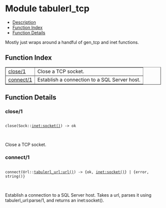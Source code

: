 

# Module tabulerl_tcp #
* [Description](#description)
* [Function Index](#index)
* [Function Details](#functions)

Mostly just wraps around a handful of gen_tcp and inet functions.

<a name="index"></a>

## Function Index ##


<table width="100%" border="1" cellspacing="0" cellpadding="2" summary="function index"><tr><td valign="top"><a href="#close-1">close/1</a></td><td>Close a TCP socket.</td></tr><tr><td valign="top"><a href="#connect-1">connect/1</a></td><td>Establish a connection to a SQL Server host.</td></tr></table>


<a name="functions"></a>

## Function Details ##

<a name="close-1"></a>

### close/1 ###

<pre><code>
close(Sock::<a href="inet.md#type-socket">inet:socket()</a>) -&gt; ok
</code></pre>
<br />

Close a TCP socket.

<a name="connect-1"></a>

### connect/1 ###

<pre><code>
connect(Url::<a href="tabulerl_url.md#type-url">tabulerl_url:url()</a>) -&gt; {ok, <a href="inet.md#type-socket">inet:socket()</a>} | {error, string()}
</code></pre>
<br />

Establish a connection to a SQL Server host. Takes a url, parses it using tabulerl_url:parse/1, and returns an inet:socket().

